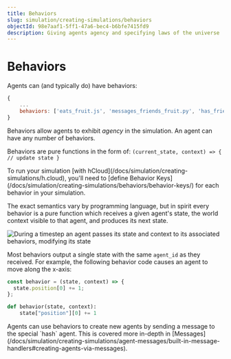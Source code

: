 ```yaml
---
title: Behaviors
slug: simulation/creating-simulations/behaviors
objectId: 98e7aaf1-5ff1-47a6-bec4-b6bfe7415fd9
description: Giving agents agency and specifying laws of the universe
---
```


# Behaviors

Agents can \(and typically do\) have behaviors:

```javascript
{
    ...
    behaviors: ['eats_fruit.js', 'messages_friends_fruit.py', 'has_friends.js']
}
```

Behaviors allow agents to exhibit _agency_ in the simulation. An agent can have any number of behaviors.

Behaviors are pure functions in the form of: `(current_state, context) => { // update state }`

<Hint style="warning">
To run your simulation [with hCloud](/docs/simulation/creating-simulations/h.cloud), you'll need to [define Behavior Keys](/docs/simulation/creating-simulations/behaviors/behavior-keys/) for each behavior in your simulation.
</Hint>

The exact semantics vary by programming language, but in spirit every behavior is a pure function which receives a given agent's state, the world context visible to that agent, and produces its next state.

![During a timestep an agent passes its state and context to its associated behaviors, modifying its state](https://cdn-us1.hash.ai/site/docs/untitled-4-.png)

Most behaviors output a single state with the same `agent_id` as they received. For example, the following behavior code causes an agent to move along the x-axis:

<Tabs>
<Tab title="JavaScript" >

```javascript
const behavior = (state, context) => {
  state.position[0] += 1;
};
```

</Tab >

<Tab title="Python" >

```python
def behavior(state, context):
    state["position"][0] += 1
```

</Tab>
</Tabs>

<Hint style="info">
Agents can use behaviors to create new agents by sending a message to the special `hash` agent. This is covered more in-depth in [Messages](/docs/simulation/creating-simulations/agent-messages/built-in-message-handlers#creating-agents-via-messages).
</Hint>
